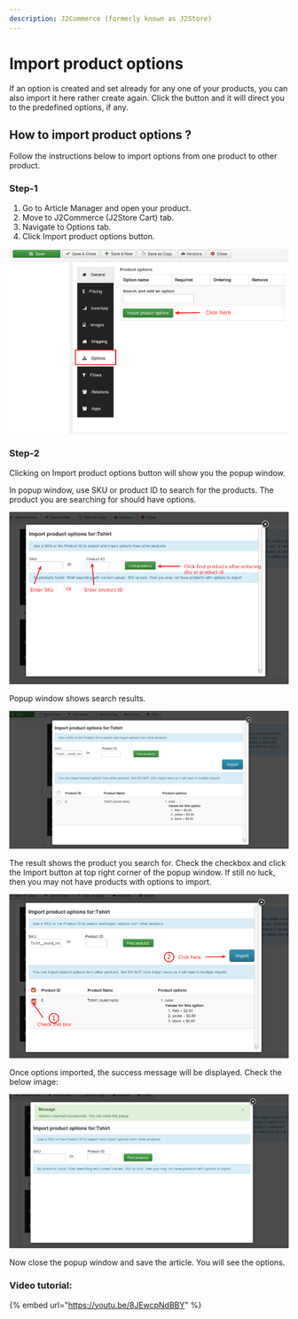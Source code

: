 ```yaml
---
description: J2Commerce (formerly known as J2Store)
---
```


# Import product options

If an option is created and set already for any one of your products, you can also import it here rather create again. Click the button and it will direct you to the predefined options, if any.

## How to import product options ? <a href="#how-to-import-product-options" id="how-to-import-product-options"></a>

Follow the instructions below to import options from one product to other product.

### Step-1 <a href="#step-1" id="step-1"></a>

1. Go to Article Manager and open your product.
2. Move to J2Commerce (J2Store Cart) tab.
3. Navigate to Options tab.
4. Click Import product options button.

![Options tab](https://raw.githubusercontent.com/j2store/doc-images/master/catalog/import-pro-options/import-option-options-tab.png)

### Step-2 <a href="#step-2" id="step-2"></a>

Clicking on Import product options button will show you the popup window.

In popup window, use SKU or product ID to search for the products. The product you are searching for should have options.

![SKU or product id based import](https://raw.githubusercontent.com/j2store/doc-images/master/catalog/import-pro-options/import-option-sku.png)

Popup window shows search results.

![Results](https://raw.githubusercontent.com/j2store/doc-images/master/catalog/import-pro-options/import-option-search-res.png)

The result shows the product you search for. Check the checkbox and click the Import button at top right corner of the popup window. If still no luck, then you may not have products with options to import.

![Check options to be imported](https://raw.githubusercontent.com/j2store/doc-images/master/catalog/import-pro-options/import-option-check-opt.png)

Once options imported, the success message will be displayed. Check the below image:

![Success message](https://raw.githubusercontent.com/j2store/doc-images/master/catalog/import-pro-options/import-option-success.png)

Now close the popup window and save the article. You will see the options.

### Video tutorial: <a href="#video-tutorial" id="video-tutorial"></a>

{% embed url="https://youtu.be/8JEwcpNdBBY" %}
